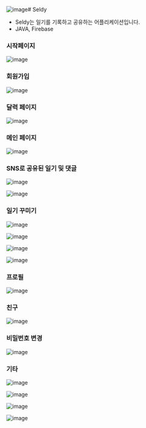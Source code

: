 ![image](https://github.com/pbgodsoo/Seldy/assets/84000206/d83d84f2-bbde-40d2-9016-c6530fda3c4a)# Seldy
- Seldy는 일기를 기록하고 공유하는 어플리케이션입니다.
- JAVA, Firebase
### 시작페이지

![image](https://github.com/pbgodsoo/Seldy/assets/84000206/4025c080-4749-449d-9835-53004f048439)

### 회원가입

![image](https://github.com/pbgodsoo/Seldy/assets/84000206/ac519d72-2efe-49e7-ae45-6534ced1e6f9)

### 달력 페이지

![image](https://github.com/pbgodsoo/Seldy/assets/84000206/dbc13954-3f0b-42a5-9bc2-7dbe29598d6a)

### 메인 페이지

![image](https://github.com/pbgodsoo/Seldy/assets/84000206/5bc56c2a-7994-49ae-927c-04cdefe85461)

### SNS로 공유된 일기 및 댓글

![image](https://github.com/pbgodsoo/Seldy/assets/84000206/36df1d25-2062-4477-8297-8e422b1955a9)

![image](https://github.com/pbgodsoo/Seldy/assets/84000206/ad77f8a8-d00c-4e37-aca0-19cfb006bb31)

### 일기 꾸미기

![image](https://github.com/pbgodsoo/Seldy/assets/84000206/2e59fb13-adf8-457e-910a-ffad21c35fc9)

![image](https://github.com/pbgodsoo/Seldy/assets/84000206/6838f085-447c-4f03-9763-d4ddc0650a81)

![image](https://github.com/pbgodsoo/Seldy/assets/84000206/a5ce1790-88d7-4e15-8e66-e9fe98a9e5da)

![image](https://github.com/pbgodsoo/Seldy/assets/84000206/eadae60c-e68d-49a9-98a3-bc650f70fb49)

### 프로필

![image](https://github.com/pbgodsoo/Seldy/assets/84000206/b8d87352-7d26-4243-967d-3d0c7f5daa18)

### 친구

![image](https://github.com/pbgodsoo/Seldy/assets/84000206/c3bf7fbd-70a7-4fa3-b39a-8487d0ba44ae)

### 비밀번호 변경

![image](https://github.com/pbgodsoo/Seldy/assets/84000206/bcbc0e9f-28c7-4e11-8698-4b1528d1b39c)


### 기타

![image](https://github.com/pbgodsoo/Seldy/assets/84000206/ca4eee39-2738-4656-a14b-f3fa55089346)

![image](https://github.com/pbgodsoo/Seldy/assets/84000206/baf98963-6290-4029-84a7-3ba885e3d507)

![image](https://github.com/pbgodsoo/Seldy/assets/84000206/f87211fd-76d7-46cc-92d7-15d866ef3163)

![image](https://github.com/pbgodsoo/Seldy/assets/84000206/dee80a7a-496f-4564-9c7c-549eb792d92c)

